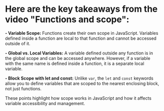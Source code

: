 # Here are the key takeaways from the video "Functions and scope":

**- Variable Scope:** Functions create their own scope in JavaScript. Variables defined inside a function are local to that function and cannot be accessed outside of it.

**- Global vs. Local Variables:** A variable defined outside any function is in the global scope and can be accessed anywhere. However, if a variable with the same name is defined inside a function, it is a separate local variable.

**- Block Scope with let and const:** Unlike `var`, the `let` and `const` keywords allow you to define variables that are scoped to the nearest enclosing block, not just functions.

These points highlight how scope works in JavaScript and how it affects variable accessibility and management.